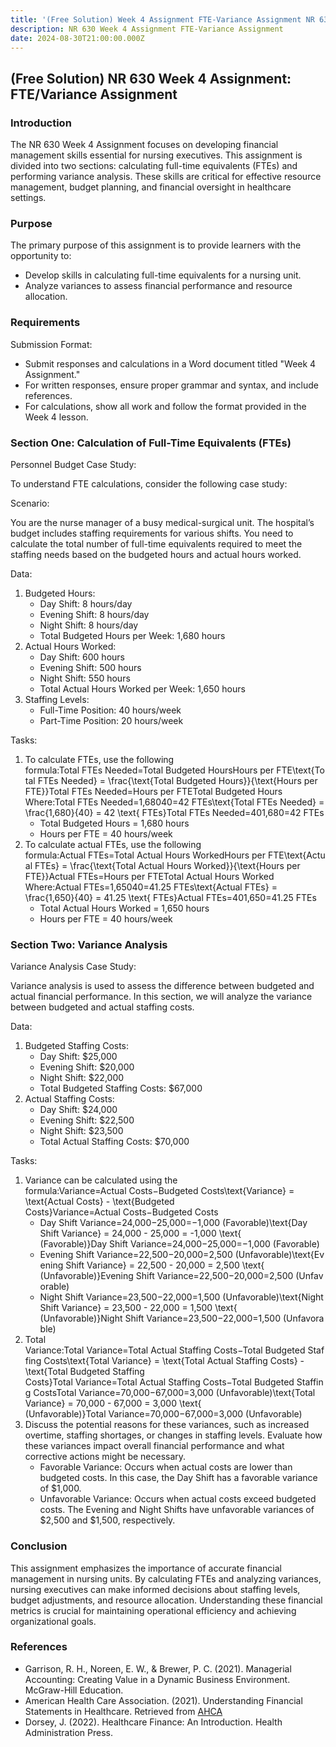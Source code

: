```yaml
---
title: '(Free Solution) Week 4 Assignment FTE-Variance Assignment NR 630 '
description: NR 630 Week 4 Assignment FTE-Variance Assignment
date: 2024-08-30T21:00:00.000Z
---
```


## (Free Solution) NR 630 Week 4 Assignment: FTE/Variance Assignment

### Introduction

The NR 630 Week 4 Assignment focuses on developing financial management skills essential for nursing executives. This assignment is divided into two sections: calculating full-time equivalents (FTEs) and performing variance analysis. These skills are critical for effective resource management, budget planning, and financial oversight in healthcare settings.

### Purpose

The primary purpose of this assignment is to provide learners with the opportunity to:

* Develop skills in calculating full-time equivalents for a nursing unit.
* Analyze variances to assess financial performance and resource allocation.

### Requirements

Submission Format:

* Submit responses and calculations in a Word document titled "Week 4 Assignment."
* For written responses, ensure proper grammar and syntax, and include references.
* For calculations, show all work and follow the format provided in the Week 4 lesson.

### Section One: Calculation of Full-Time Equivalents (FTEs)

Personnel Budget Case Study:

To understand FTE calculations, consider the following case study:

Scenario:

You are the nurse manager of a busy medical-surgical unit. The hospital’s budget includes staffing requirements for various shifts. You need to calculate the total number of full-time equivalents required to meet the staffing needs based on the budgeted hours and actual hours worked.

Data:

1. Budgeted Hours:
   * Day Shift: 8 hours/day
   * Evening Shift: 8 hours/day
   * Night Shift: 8 hours/day
   * Total Budgeted Hours per Week: 1,680 hours
2. Actual Hours Worked:
   * Day Shift: 600 hours
   * Evening Shift: 500 hours
   * Night Shift: 550 hours
   * Total Actual Hours Worked per Week: 1,650 hours
3. Staffing Levels:
   * Full-Time Position: 40 hours/week
   * Part-Time Position: 20 hours/week

Tasks:

1. To calculate FTEs, use the following formula:Total FTEs Needed=Total Budgeted HoursHours per FTE\text{Total FTEs Needed} = \frac{\text{Total Budgeted Hours}}{\text{Hours per FTE}}Total FTEs Needed=Hours per FTETotal Budgeted Hours​Where:Total FTEs Needed=1,68040=42 FTEs\text{Total FTEs Needed} = \frac{1,680}{40} = 42 \text{ FTEs}Total FTEs Needed=401,680​=42 FTEs
   * Total Budgeted Hours = 1,680 hours
   * Hours per FTE = 40 hours/week
2. To calculate actual FTEs, use the following formula:Actual FTEs=Total Actual Hours WorkedHours per FTE\text{Actual FTEs} = \frac{\text{Total Actual Hours Worked}}{\text{Hours per FTE}}Actual FTEs=Hours per FTETotal Actual Hours Worked​Where:Actual FTEs=1,65040=41.25 FTEs\text{Actual FTEs} = \frac{1,650}{40} = 41.25 \text{ FTEs}Actual FTEs=401,650​=41.25 FTEs
   * Total Actual Hours Worked = 1,650 hours
   * Hours per FTE = 40 hours/week

### Section Two: Variance Analysis

Variance Analysis Case Study:

Variance analysis is used to assess the difference between budgeted and actual financial performance. In this section, we will analyze the variance between budgeted and actual staffing costs.

Data:

1. Budgeted Staffing Costs:
   * Day Shift: $25,000
   * Evening Shift: $20,000
   * Night Shift: $22,000
   * Total Budgeted Staffing Costs: $67,000
2. Actual Staffing Costs:
   * Day Shift: $24,000
   * Evening Shift: $22,500
   * Night Shift: $23,500
   * Total Actual Staffing Costs: $70,000

Tasks:

1. Variance can be calculated using the formula:Variance=Actual Costs−Budgeted Costs\text{Variance} = \text{Actual Costs} - \text{Budgeted Costs}Variance=Actual Costs−Budgeted Costs
   * Day Shift Variance=24,000−25,000=−1,000 (Favorable)\text{Day Shift Variance} = 24,000 - 25,000 = -1,000 \text{ (Favorable)}Day Shift Variance=24,000−25,000=−1,000 (Favorable)
   * Evening Shift Variance=22,500−20,000=2,500 (Unfavorable)\text{Evening Shift Variance} = 22,500 - 20,000 = 2,500 \text{ (Unfavorable)}Evening Shift Variance=22,500−20,000=2,500 (Unfavorable)
   * Night Shift Variance=23,500−22,000=1,500 (Unfavorable)\text{Night Shift Variance} = 23,500 - 22,000 = 1,500 \text{ (Unfavorable)}Night Shift Variance=23,500−22,000=1,500 (Unfavorable)
2. Total Variance:Total Variance=Total Actual Staffing Costs−Total Budgeted Staffing Costs\text{Total Variance} = \text{Total Actual Staffing Costs} - \text{Total Budgeted Staffing Costs}Total Variance=Total Actual Staffing Costs−Total Budgeted Staffing CostsTotal Variance=70,000−67,000=3,000 (Unfavorable)\text{Total Variance} = 70,000 - 67,000 = 3,000 \text{ (Unfavorable)}Total Variance=70,000−67,000=3,000 (Unfavorable)
3. Discuss the potential reasons for these variances, such as increased overtime, staffing shortages, or changes in staffing levels. Evaluate how these variances impact overall financial performance and what corrective actions might be necessary.
   * Favorable Variance: Occurs when actual costs are lower than budgeted costs. In this case, the Day Shift has a favorable variance of $1,000.
   * Unfavorable Variance: Occurs when actual costs exceed budgeted costs. The Evening and Night Shifts have unfavorable variances of $2,500 and $1,500, respectively.

### Conclusion

This assignment emphasizes the importance of accurate financial management in nursing units. By calculating FTEs and analyzing variances, nursing executives can make informed decisions about staffing levels, budget adjustments, and resource allocation. Understanding these financial metrics is crucial for maintaining operational efficiency and achieving organizational goals.

### References

* Garrison, R. H., Noreen, E. W., & Brewer, P. C. (2021). Managerial Accounting: Creating Value in a Dynamic Business Environment. McGraw-Hill Education.
* American Health Care Association. (2021). Understanding Financial Statements in Healthcare. Retrieved from [AHCA](https://www.ahcancal.org/)
* Dorsey, J. (2022). Healthcare Finance: An Introduction. Health Administration Press.
